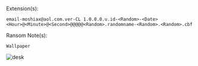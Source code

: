 Extension(s): 
```
email-moshiax@aol.com.ver-CL 1.0.0.0.u.id-<Random>-<Date> <Hour>@<Minute>@<Second>@@@@@<Random>.randomname-<Random>.<Random>.cbf
```
Ransom Note(s): 
```
Wallpaper
```
![desk](https://github.com/user-attachments/assets/114a9249-2835-4545-b75a-d43a0f36cc84)
